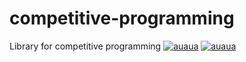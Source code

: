 # competitive-programming
Library for competitive programming
[![auaua](https://img.shields.io/endpoint?url=https%3A%2F%2Fatcoder-badges.now.sh%2Fapi%2Fatcoder%2Fjson%2Fauaua)](https://atcoder.jp/users/auaua)
[![auaua](https://img.shields.io/endpoint?url=https%3A%2F%2Fatcoder-badges.now.sh%2Fapi%2Fcodeforces%2Fjson%2Fauaua)](https://codeforces.com/profile/auaua)

